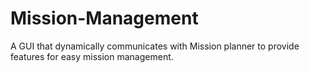 # Mission-Management
A GUI that dynamically communicates with Mission planner to provide features for easy mission management.
